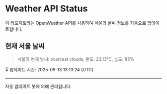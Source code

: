 
# Weather API Status

이 리포지토리는 OpenWeather API를 사용하여 서울의 날씨 정보를 자동으로 업데이트합니다.

## 현재 서울 날씨
> 서울의 현재 날씨: overcast clouds, 온도: 23.13°C, 습도: 85%

⏳ 업데이트 시간: 2025-09-13 13:13:24 (UTC)

---
자동 업데이트 봇에 의해 관리됩니다.
